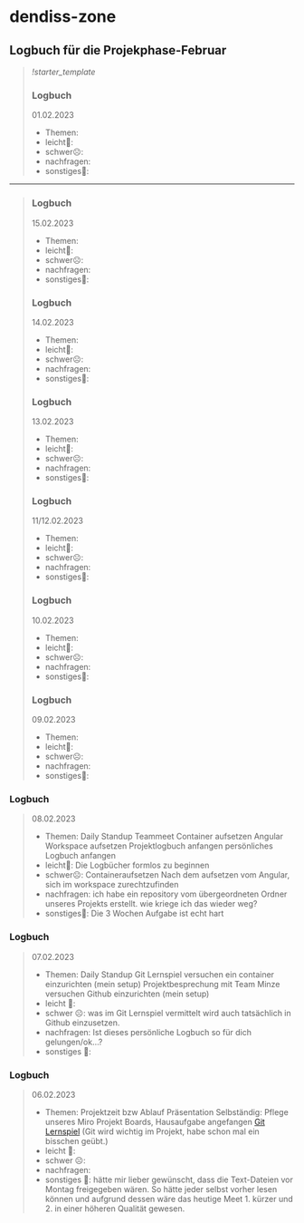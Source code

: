 # dendiss-zone
## Logbuch für die Projekphase-Februar
> *!starter_template*
> ### Logbuch 
> 01.02.2023
> - Themen:
> - leicht🙂:
> - schwer☹️:
> - nachfragen:
> - sonstiges🤷:
---

> ### Logbuch 
> 15.02.2023
> - Themen:
> - leicht🙂:
> - schwer☹️:
> - nachfragen:
> - sonstiges🤷:
> ### Logbuch 
> 14.02.2023
> - Themen:
> - leicht🙂:
> - schwer☹️:
> - nachfragen:
> - sonstiges🤷:
> ### Logbuch 
> 13.02.2023
> - Themen:
> - leicht🙂:
> - schwer☹️:
> - nachfragen:
> - sonstiges🤷:
> ### Logbuch 
> 11/12.02.2023
> - Themen:
> - leicht🙂:
> - schwer☹️:
> - nachfragen:
> - sonstiges🤷:
> ### Logbuch 
> 10.02.2023
> - Themen:
> - leicht🙂:
> - schwer☹️:
> - nachfragen:
> - sonstiges🤷:
> ### Logbuch 
> 09.02.2023
> - Themen:
> - leicht🙂:
> - schwer☹️:
> - nachfragen:
> - sonstiges🤷:
### Logbuch
> 08.02.2023
> - Themen: 
> Daily Standup
> Teammeet
> Container aufsetzen
> Angular Workspace aufsetzen
> Projektlogbuch anfangen
> persönliches Logbuch anfangen
> - leicht🙂:
> Die Logbücher formlos zu beginnen       
> - schwer☹️:
> Containeraufsetzen
> Nach dem aufsetzen vom Angular, sich im workspace zurechtzufinden
> - nachfragen:
> ich habe ein repository vom übergeordneten Ordner unseres Projekts erstellt. wie kriege ich das wieder weg?
> - sonstiges🤷:
> Die 3 Wochen Aufgabe ist echt hart

### Logbuch
> 07.02.2023
> - Themen:
> Daily Standup
> Git Lernspiel
> versuchen ein container einzurichten (mein setup)
> Projektbesprechung mit Team Minze
> versuchen Github einzurichten (mein setup)
> - leicht 🙂:	
> - schwer ☹️:
> was im Git Lernspiel vermittelt wird auch tatsächlich in Github einzusetzen.
> - nachfragen:
> Ist dieses persönliche Logbuch so für dich gelungen/ok…?
> - sonstiges 🤷:

### Logbuch 
> 06.02.2023
> - Themen:
> Projektzeit bzw Ablauf Präsentation
> Selbständig:
> Pflege unseres Miro Projekt Boards,
> Hausaufgabe angefangen [Git Lernspiel](https://learngitbranching.js.org/?locale=de_DE) (Git wird wichtig im Projekt, habe schon mal ein bisschen geübt.)
> - leicht 🙂:	
> - schwer ☹️:	
> - nachfragen:	
> - sonstiges 🤷:
> hätte mir lieber gewünscht, dass die Text-Dateien vor Montag freigegeben wären. So hätte jeder selbst vorher lesen können und aufgrund dessen wäre das heutige Meet 1. kürzer und 2. in einer höheren Qualität gewesen.
